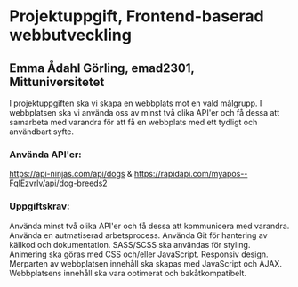 # Projektuppgift, Frontend-baserad webbutveckling
## Emma Ådahl Görling, emad2301, Mittuniversitetet

I projektuppgiften ska vi skapa en webbplats mot en vald målgrupp. I webbplatsen ska vi använda oss av minst två olika API'er och få dessa att samarbeta med varandra för att få en webbplats med ett tydligt och användbart syfte.


### Använda API'er:
https://api-ninjas.com/api/dogs
&
https://rapidapi.com/myapos--FqlEzvrlv/api/dog-breeds2

### Uppgiftskrav:
Använda minst två olika API'er och få dessa att kommunicera med varandra.
Använda en autmatiserad arbetsprocess.
Använda Git för hantering av källkod och dokumentation.
SASS/SCSS ska användas för styling.
Animering ska göras med CSS och/eller JavaScript.
Responsiv design.
Merparten av webbplatsen innehåll ska skapas med JavaScript och AJAX.
Webbplatsens innehåll ska vara optimerat och bakåtkompatibelt.
